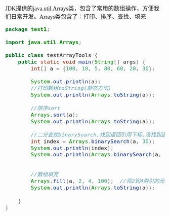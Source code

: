 <font size = 4 face = "黑体">

JDK提供的java.util.Arrays类，包含了常用的数组操作，方便我们日常开发。Arrays类包含了：打印、排序、查找、填充

```java
package test1;

import java.util.Arrays;

public class testArrayTools {
	public static void main(String[] args) {
		int[] a = {100, 10, 5, 80, 60, 20, 30};
		
		System.out.println(a);
		//打印数组toString(静态方法)
		System.out.println(Arrays.toString(a));
		
		//排序sort
		Arrays.sort(a);
		System.out.println(Arrays.toString(a));
		
		//二分查找binarySearch,找到返回引用下标,没找到返回-1
		int index = Arrays.binarySearch(a, 30);
		System.out.println(index);
		System.out.println(Arrays.binarySearch(a, -30));
		
		
		//数组填充
		Arrays.fill(a, 2, 4, 100);  //将2到4索引的元素替换为100;
        System.out.println(Arrays.toString(a));
		
	}
}

```





</font>
